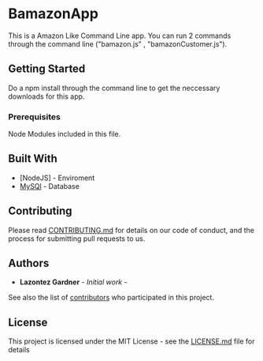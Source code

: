 # BamazonApp

This is a Amazon Like Command Line app. You can run 2 commands through the command line ("bamazon.js" , "bamazonCustomer.js").

## Getting Started

Do a npm install through the command line to get the neccessary downloads for this app.

### Prerequisites

Node Modules included in this file.

## Built With

* [NodeJS] - Enviroment
* [MySQl](https://maven.apache.org/) - Database 

## Contributing

Please read [CONTRIBUTING.md](https://gist.github.com/PurpleBooth/b24679402957c63ec426) for details on our code of conduct, and the process for submitting pull requests to us.

## Authors

* **Lazontez Gardner** - *Initial work* - 

See also the list of [contributors](https://github.com/your/project/contributors) who participated in this project.

## License

This project is licensed under the MIT License - see the [LICENSE.md](LICENSE.md) file for details

